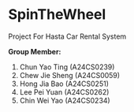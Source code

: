 # SpinTheWheel
Project For Hasta Car Rental System <br>

<b> Group Member: </b>
1) Chun Yao Ting (A24CS0239)
2) Chew Jie Sheng (A24CS0059)
3) Hong Jia Bao (A24CS0251)
4) Lee Pei Yuan (A24CS0262)
5) Chin Wei Yao (A24CS0234)
